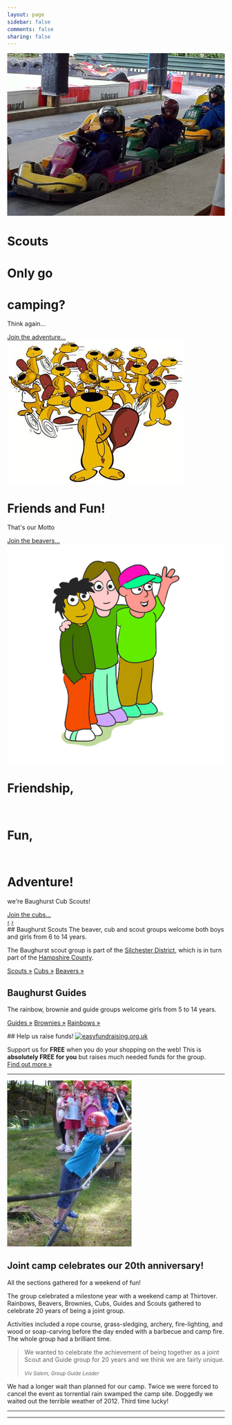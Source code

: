 ```yaml
---
layout: page
sidebar: false
comments: false
sharing: false
---
```


<!-- Carousel
================================================== -->
<div id="myCarousel" class="carousel slide">
  <div class="carousel-inner">
    <div class="item active">
      <img src="images/scouts/scouts-karting.jpg" alt="">
      <div class="container">
        <div class="carousel-caption scouts">
          <h1 class="alt-scouts">Scouts</h1>
          <h1 >Only go</h1>
          <h1 >camping?</h1>
          <p class="lead alt-scouts">Think again...</p>
          <a class="btn btn-large btn-primary" href="scouts">Join the adventure...</a>
        </div>
      </div>
    </div>
    <div class="item">
      <img src="images/beavers/lots-of-beavers.jpg" alt="">
      <div class="container">
        <div class="carousel-caption scouts">
          <h1 class="scouts">Friends and Fun!</h1>
          <p class="lead scouts">That's our Motto</p>
          <a class="btn btn-large btn-primary" href="beavers">Join the beavers...</a>
        </div>
      </div>
    </div>
    <div class="item">
      <img src="images/cubs/Group.jpg" alt="">
      <div class="container">
        <div class="carousel-caption cubs">
          <h1 class="cubs">Friendship,</h1><br> 
          <h1><span class="cubs-yellow">Fun,</span></h1><br> 
          <h1><span class="cubs-red">Adventure!</span></h1>
          <p class="lead cubs">we're Baughurst Cub Scouts!</p>
          <a class="btn btn-large btn-cubs-primary" href="cubs">Join the cubs...</a>
        </div>
      </div>
    </div>
  </div>
  <a class="left carousel-control" href="#myCarousel" data-slide="prev">&lsaquo;</a>
  <a class="right carousel-control" href="#myCarousel" data-slide="next">&rsaquo;</a>
</div><!-- /.carousel -->



<!-- Marketing messaging and featurettes
================================================== -->
<!-- Wrap the rest of the page in another container to center all the content. -->

<section class="container marketing">

  <!-- Three columns of text below the carousel -->
<section class="row">
  <article class="span4">
## Baughurst Scouts
The beaver, cub and scout groups welcome both boys and girls from 6 to 14 years.

The Baughurst scout group is part of the [Silchester District](http://www.silchester-scouts.org.uk), which is in turn part of the [Hampshire County](http://www.scouts-hants.org.uk).

<a class="btn" href="scouts">Scouts &raquo;</a>
<a class="btn" href="cubs">Cubs &raquo;</a>
<a class="btn" href="beavers">Beavers &raquo;</a>
  </article><!-- /.span4 -->
  <article class="span4">

## Baughurst Guides

The rainbow, brownie and guide groups welcome girls from 5 to 14 years.  

<a class="btn" href="guides">Guides &raquo;</a>
<a class="btn" href="brownies">Brownies &raquo;</a>
<a class="btn" href="rainbows">Rainbows &raquo;</a>
</article><!-- /.span4 -->
<article class="span4">
## Help us raise funds!
<!-- Here's my badge to show support for Baughurst Scout and Guide Group. They raise funds with easyfundraising.org.uk -->
<a href="http://www.easyfundraising.org.uk/causes/baughurstsgg/?badge=mycause_large_DF8KIW_1WKLJR.png&amp;u=1WKLJR&amp;urp=1WKLJR" class="easyfundraisingBadge"><img src="http://www.easyfundraising.org.uk/images/thanks-for-badging/mycause_large_DF8KIW_1WKLJR.png" border="0" alt="easyfundraising.org.uk"></a>

Support us for **FREE** when you do your shopping on the web!
This is **absolutely FREE for you** but raises much needed funds for the group.  
<a class="btn" href="easy-fundraising">Find out more &raquo;</a>
  
</article><!-- /.span4 -->
</section><!-- /.row -->


<!-- START THE FEATURETTES -->

<hr class="featurette-divider">

<article class="featurette">
  <img class="featurette-image pull-right" src="images/group-camp.jpg">
  <h2 class="featurette-heading">Joint camp <span class="muted"> celebrates our 20th anniversary!</span></h2>
  <p class="lead">All the sections gathered for a weekend of fun!</p>

The group celebrated a milestone year with a weekend camp at Thirtover. Rainbows, Beavers, Brownies, Cubs, Guides and Scouts gathered to celebrate 20 years of being a joint group.

Activities included a rope course, grass-sledging, archery, fire-lighting, and wood or soap-carving before the day ended with a barbecue and camp fire. The whole group had a brilliant time. 

<blockquote>
  <p>We wanted to celebrate the achievement of being together as a joint Scout and Guide group for 20 years and we think we are fairly unique.</p>
  <small><cite title="Source Title">Viv Salem, Group Guide Leader</cite></small>
</blockquote>

We had a longer wait than planned for our camp.  Twice we were forced to cancel the event as torrential rain swamped the camp site.  Doggedly we waited out the terrible weather of 2012.  Third time lucky!</p>
</article>

<hr class="featurette-divider">



<hr class="featurette-divider">

<!-- /END THE FEATURETTES -->

<script>
  !function ($) {
    $(function(){
      // carousel demo
      $('#myCarousel').carousel()
    })
  }(window.jQuery)
</script>

</section>  



<!--div class="span9">
  {% assign index = true %}
  {% for post in paginator.posts %}
  {% assign content = post.content %}
    <article>
      {% include article.html %}
    </article>
  {% endfor %}
  <ul class="pager">
    {% if paginator.next_page %}
    <li class="previous"><a href="{{paginator.next_page}}">&larr; Older</a></li>
    {% endif %}
    <li><a href="/blog/archives">Blog Archives</a></li>
    {% if paginator.previous_page %}
    <li class="next"><a href="{{paginator.previous_page}}">Newer &rarr;</a></li>
    {% endif %}
  </ul>
</div-->

